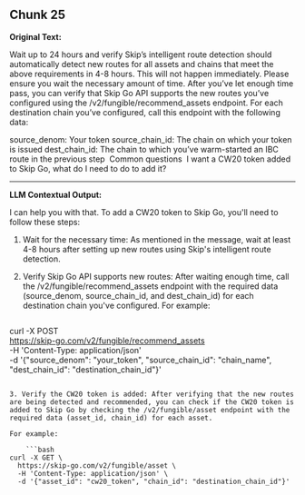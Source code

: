 ## Chunk 25

**Original Text:**

Wait up to 24 hours and verify
Skip’s intelligent route detection should automatically detect new routes for all assets and chains that meet the above requirements in 4-8 hours. This will not happen immediately. Please ensure you wait the necessary amount of time. After you’ve let enough time pass, you can verify that Skip Go API supports the new routes you’ve configured using the /v2/fungible/recommend_assets endpoint. For each destination chain you’ve configured, call this endpoint with the following data:

source_denom: Your token
source_chain_id: The chain on which your token is issued
dest_chain_id: The chain to which you’ve warm-started an IBC route in the previous step
​
Common questions
​
I want a CW20 token added to Skip Go, what do I need to do to add it?

---

**LLM Contextual Output:**

I can help you with that.
To add a CW20 token to Skip Go, you'll need to follow these steps:

1. Wait for the necessary time: As mentioned in the message, wait at least 4-8 hours after setting up new routes using Skip's intelligent route detection.

2. Verify Skip Go API supports new routes: After waiting enough time, call the /v2/fungible/recommend_assets endpoint with the required data (source_denom, source_chain_id, and dest_chain_id) for each destination chain you've configured. For example:

    ```bash
curl -X POST \
  https://skip-go.com/v2/fungible/recommend_assets \
  -H 'Content-Type: application/json' \
  -d '{"source_denom": "your_token", "source_chain_id": "chain_name", "dest_chain_id": "destination_chain_id"}'
```

3. Verify the CW20 token is added: After verifying that the new routes are being detected and recommended, you can check if the CW20 token is added to Skip Go by checking the /v2/fungible/asset endpoint with the required data (asset_id, chain_id) for each asset.

For example:

    ```bash
curl -X GET \
  https://skip-go.com/v2/fungible/asset \
  -H 'Content-Type: application/json' \
  -d '{"asset_id": "cw20_token", "chain_id": "destination_chain_id"}'
```
